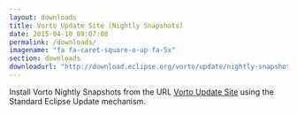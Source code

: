 ```yaml
---
layout: downloads
title: Vorto Update Site (Nightly Snapshots)
date: 2015-04-10 09:07:08
permalink: /downloads/
imagename: "fa fa-caret-square-o-up fa-5x"
section: downloads
downloadurl: "http://download.eclipse.org/vorto/update/nightly-snapshots/"
---
```


Install Vorto Nightly Snapshots from the URL [Vorto Update Site] using the Standard Eclipse Update mechanism.

[Vorto Update Site]: http://download.eclipse.org/vorto/update/nightly-snapshots/
